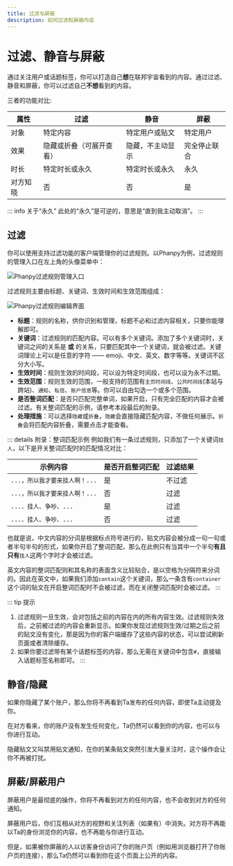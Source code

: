 ```yaml
---
title: 过滤与屏蔽
description: 如何过滤和屏蔽内容
---
```


# 过滤、静音与屏蔽

通过关注用户或话题标签，你可以打造自己**想**在联邦宇宙看到的内容。通过过滤、静音和屏蔽，你可以过滤自己**不想**看到的内容。

三者的功能对比:

| 属性 | 过滤 | 静音 | 屏蔽 |
| --- | --- | --- | --- |
| 对象 | 特定内容 | 特定用户或贴文 | 特定用户 |
| 效果 | 隐藏或折叠（可展开查看） | 隐藏，不主动显示 | 完全停止联合 |
| 时长 | 特定时长或永久 | 特定时长或永久 | 永久 |
| 对方知晓 | 否 | 否 | 是 |

::: info 关于“永久”
此处的“永久”是可逆的，意思是“直到我主动取消”。
:::

## 过滤

你可以使用支持过滤功能的客户端管理你的过滤规则。以Phanpy为例，过滤规则的管理入口在左上角的头像菜单中：

![Phanpy过滤规则管理入口](https://osraw-img.owu.one/2024/10/16/670f82868c861.png)

过滤规则主要由标题、关键词、生效时间和生效范围组成：

![Phanpy过滤规则编辑界面](https://osraw-img.owu.one/2024/10/16/670f8322f1f45.png)

- **标题**：规则的名称，供你识别和管理，标题不必和过滤内容相关，只要你能理解即可。
- **关键词**：过滤规则的匹配内容。可以有多个关键词。添加了多个关键词时，关键词之间的关系是 **或** 的关系，只要匹配其中一个关键词，就会被过滤。关键词理论上可以是任意的字符 —— emoji、中文、英文、数字等等。关键词不区分大小写。
- **生效时间**：规则生效的时间段，可以设为特定时间段，也可以设为永不过期。
- **生效范围**：规则生效的范围，一般支持的范围有`主页时间线`、`公共时间线`(本站与跨站)、`通知`、`私信`、`账户信息`等。你可以自由勾选一个或多个范围。
- **是否整词匹配**：是否只匹配完整单词，如果开启，只有完全匹配的内容才会被过滤。有关整词匹配的示例，请参考本段最后的附录。
- **处理措施**：可以选择`隐藏`或`折叠`，`隐藏`会直接隐藏匹配内容，不做任何展示。`折叠`会将匹配内容折叠，需要点击才能查看。

::: details 附录：整词匹配示例
例如我们有一条过滤规则，只添加了一个关键词`挂人`，以下是开关整词匹配时的匹配情况对比：

| 示例内容 | 是否开启整词匹配 | 过滤结果 |
| --- | --- | --- |
| `...，所以我才要来挂人啊！...` | 是 | 不过滤 |
| `...，所以我才要来挂人啊！...` | 否 | 过滤 |
| `...、挂人、争吵、...` | 是 | 过滤 |
| `...、挂人、争吵、...` | 否 | 过滤 |

也就是说，中文内容的分词是根据标点符号进行的，贴文内容会被分成一句一句或者半句半句的形式，如果你开启了整词匹配，那么在此例只有当其中一个半句**有且只有**`挂人`这两个字时才会被过滤。

英文内容的整词匹配则和其名称的表面含义比较贴合，是以空格为分隔符来分词的。因此在英文中，如果我们添加`contain`这个关键词，那么一条含有`container`这个词的贴文在开启整词匹配时不会被过滤，而在关闭整词匹配时会被过滤。
:::

::: tip 提示
1. 过滤规则一旦生效，会对包括之前的内容在内的所有内容生效。过滤规则失效后，之前被过滤的内容会重新显示。如果你发现过滤规则生效/过期之后之前的贴文没有变化，那是因为你的客户端缓存了这些内容的状态，可以尝试刷新页面或者清除缓存。
2. 如果你要过滤带有某个话题标签的内容，那么无需在关键词中包含`#`，直接输入话题标签名称即可。
:::

## 静音/隐藏

如果你隐藏了某个账户，那么你将不再看到Ta发布的任何内容，即使Ta主动提及你。

在对方看来，你的账户没有发生任何变化，Ta仍然可以看到你的内容，也可以与你进行互动。

隐藏贴文又叫禁用贴文通知，在你的某条贴文突然引发大量关注时，这个操作会让你不再被打扰。

## 屏蔽/屏蔽用户

屏蔽用户是最彻底的操作，你将不再看到对方的任何内容，也不会收到对方的任何通知。

屏蔽用户后，你们互相从对方的视野和关注列表（如果有）中消失。对方将不再能以Ta的身份浏览你的内容，也不再能与你进行互动。

但是，如果被你屏蔽的人以访客身份访问了你的账户页（例如用浏览器打开了你账户页的连接），那么Ta仍然可以看到你在这个页面上公开的内容。
